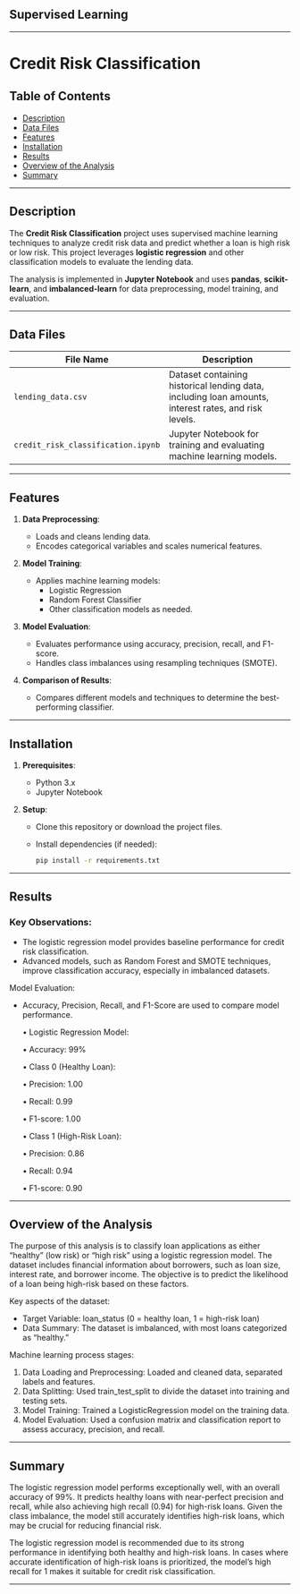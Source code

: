 ## Supervised Learning
---

# Credit Risk Classification

## Table of Contents
- [Description](#description)
- [Data Files](#data-files)
- [Features](#features)
- [Installation](#installation)
- [Results](#results)
- [Overview of the Analysis](#overview-of-the-analysis)
- [Summary](#summary)

---

## Description

The **Credit Risk Classification** project uses supervised machine learning techniques to analyze credit risk data and predict whether a loan is high risk or low risk. This project leverages **logistic regression** and other classification models to evaluate the lending data.

The analysis is implemented in **Jupyter Notebook** and uses **pandas**, **scikit-learn**, and **imbalanced-learn** for data preprocessing, model training, and evaluation.

---

## Data Files

| File Name                   | Description                                      |
|-----------------------------|--------------------------------------------------|
| `lending_data.csv`          | Dataset containing historical lending data, including loan amounts, interest rates, and risk levels. |
| `credit_risk_classification.ipynb` | Jupyter Notebook for training and evaluating machine learning models. |

---

## Features

1. **Data Preprocessing**:
   - Loads and cleans lending data.
   - Encodes categorical variables and scales numerical features.

2. **Model Training**:
   - Applies machine learning models:
     - Logistic Regression
     - Random Forest Classifier
     - Other classification models as needed.

3. **Model Evaluation**:
   - Evaluates performance using accuracy, precision, recall, and F1-score.
   - Handles class imbalances using resampling techniques (SMOTE).

4. **Comparison of Results**:
   - Compares different models and techniques to determine the best-performing classifier.

---

## Installation

1. **Prerequisites**:
   - Python 3.x
   - Jupyter Notebook

2. **Setup**:
   - Clone this repository or download the project files.
     
   - Install dependencies (if needed):
     ```bash
     pip install -r requirements.txt
     ```
---

## Results

### Key Observations:
   - The logistic regression model provides baseline performance for credit risk classification.
   - Advanced models, such as Random Forest and SMOTE techniques, improve classification accuracy, especially in imbalanced datasets.

Model Evaluation:
   - Accuracy, Precision, Recall, and F1-Score are used to compare model performance.

	   •	Logistic Regression Model:

	   •	Accuracy: 99%

	   •	Class 0 (Healthy Loan):

	   •	Precision: 1.00

	   •	Recall: 0.99

	   •	F1-score: 1.00

	   •	Class 1 (High-Risk Loan):

	   •	Precision: 0.86

	   •	Recall: 0.94

	   •	F1-score: 0.90

---

## Overview of the Analysis

The purpose of this analysis is to classify loan applications as either “healthy” (low risk) or “high risk” using a logistic regression model. The dataset includes financial information about borrowers, such as loan size, interest rate, and borrower income. The objective is to predict the likelihood of a loan being high-risk based on these factors.

Key aspects of the dataset:
   - Target Variable: loan_status (0 = healthy loan, 1 = high-risk loan)
   - Data Summary: The dataset is imbalanced, with most loans categorized as “healthy.”

Machine learning process stages:
1.	Data Loading and Preprocessing: Loaded and cleaned data, separated labels and features.
2.	Data Splitting: Used train_test_split to divide the dataset into training and testing sets.
3.	Model Training: Trained a LogisticRegression model on the training data.
4.	Model Evaluation: Used a confusion matrix and classification report to assess accuracy, precision, and recall.
---

## Summary

The logistic regression model performs exceptionally well, with an overall accuracy of 99%. It predicts healthy loans with near-perfect precision and recall, while also achieving high recall (0.94) for high-risk loans. Given the class imbalance, the model still accurately identifies high-risk loans, which may be crucial for reducing financial risk.

The logistic regression model is recommended due to its strong performance in identifying both healthy and high-risk loans. In cases where accurate identification of high-risk loans is prioritized, the model’s high recall for 1 makes it suitable for credit risk classification.

---